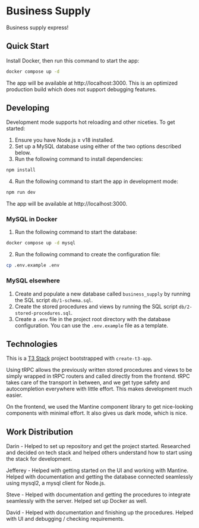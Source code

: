 # Business Supply
Business supply express!

## Quick Start
Install Docker, then run this command to start the app:
```bash
docker compose up -d
```

The app will be available at http://localhost:3000. This is an optimized
production build which does not support debugging features.

## Developing
Development mode supports hot reloading and other niceties. To get started:

1. Ensure you have Node.js ≥ v18 installed.
2. Set up a MySQL database using either of the two options described below.
3. Run the following command to install dependencies:
```bash
npm install
```
4. Run the following command to start the app in development mode:
```bash
npm run dev
```

The app will be available at http://localhost:3000.

### MySQL in Docker
1. Run the following command to start the database:
```bash
docker compose up -d mysql
```

2. Run the following command to create the configuration file:
```bash
cp .env.example .env
```

### MySQL elsewhere
1. Create and populate a new database called `business_supply` by running the
SQL script `db/1-schema.sql`.
2. Create the stored procedures and views by running the SQL script
`db/2-stored-procedures.sql`.
3. Create a `.env` file in the project root directory with the database
configuration. You can use the `.env.example` file as a template.

## Technologies
This is a [T3 Stack](https://create.t3.gg/) project bootstrapped with
`create-t3-app`.

Using tRPC allows the previously written stored procedures and views to be
simply wrapped in tRPC routers and called directly from the frontend. tRPC
takes care of the transport in between, and we get type safety and
autocompletion everywhere with little effort. This makes development much
easier.

On the frontend, we used the Mantine component library to get nice-looking
components with minimal effort. It also gives us dark mode, which is nice.

## Work Distribution
Darin - Helped to set up repository and get the project started. Researched and 
decided on tech stack and helped others understand how to start using the stack
for development. 

Jefferey - Helped with getting started on the UI and working with Mantine. Helped
with documentation and getting the database connected seamlessly using mysql2,
a mysql client for Node.js. 

Steve - Helped with documentation and getting the procedures to integrate
seamlessly with the server. Helped set up Docker as well.

David - Helped with documentation and finishing up the procedures. Helped with
UI and debugging / checking requirements. 
